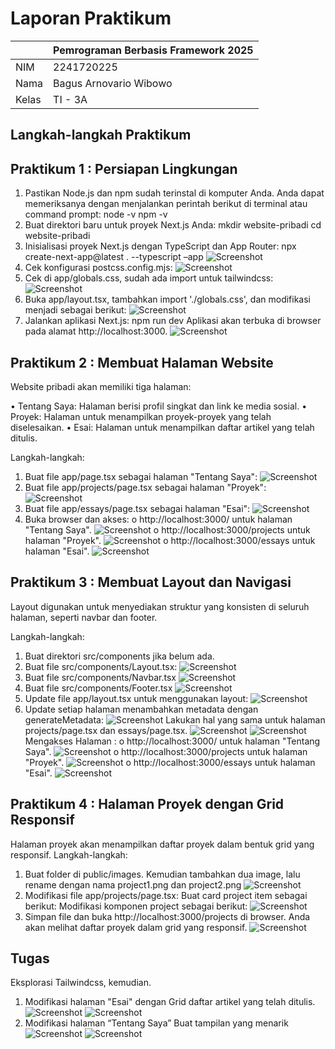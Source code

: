 # Laporan Praktikum

|       | Pemrograman Berbasis Framework 2025 |
| ----- | ----------------------------------- |
| NIM   | 2241720225                          |
| Nama  | Bagus Arnovario Wibowo              |
| Kelas | TI - 3A                             |

## Langkah-langkah Praktikum

## Praktikum 1 : Persiapan Lingkungan

1. Pastikan Node.js dan npm sudah terinstal di komputer Anda. Anda dapat memeriksanya dengan 
menjalankan perintah berikut di terminal atau command prompt: 
node -v 
npm -v 
2. Buat direktori baru untuk proyek Next.js Anda: 
mkdir website-pribadi 
cd website-pribadi 
3. Inisialisasi proyek Next.js dengan TypeScript dan App Router: 
npx create-next-app@latest . --typescript –app 
![Screenshot](assets-report/Praktikum1(1-3).png)
4. Cek konfigurasi postcss.config.mjs:
![Screenshot](assets-report/Praktikum1(4).png)
5. Cek di app/globals.css, sudah ada import untuk tailwindcss:
![Screenshot](assets-report/Praktikum1(5).png)
6. Buka app/layout.tsx, tambahkan import './globals.css', dan modifikasi menjadi sebagai berikut:
![Screenshot](assets-report/Praktikum1(6).png)
7. Jalankan aplikasi Next.js: 
    npm run dev 
Aplikasi akan terbuka di browser pada alamat http://localhost:3000.
![Screenshot](assets-report/Praktikum1(7).png)

## Praktikum 2 : Membuat Halaman Website

Website pribadi akan memiliki tiga halaman:

• Tentang Saya: Halaman berisi profil singkat dan link ke media sosial. 
• Proyek: Halaman untuk menampilkan proyek-proyek yang telah diselesaikan. 
• Esai: Halaman untuk menampilkan daftar artikel yang telah ditulis.

Langkah-langkah:

1. Buat file app/page.tsx sebagai halaman "Tentang Saya":
![Screenshot](assets-report/Praktikum2(1).png)
2. Buat file app/projects/page.tsx sebagai halaman "Proyek": 
![Screenshot](assets-report/Praktikum2(2).png)
3. Buat file app/essays/page.tsx sebagai halaman "Esai": 
![Screenshot](assets-report/Praktikum2(3).png)
4. Buka browser dan akses: 
o http://localhost:3000/ untuk halaman "Tentang Saya". 
![Screenshot](assets-report/Praktikum2(4).png)
o http://localhost:3000/projects untuk halaman "Proyek". 
![Screenshot](assets-report/Praktikum2(5).png)
o http://localhost:3000/essays untuk halaman "Esai".
![Screenshot](assets-report/Praktikum2(6).png)

## Praktikum 3 : Membuat Layout dan Navigasi

Layout digunakan untuk menyediakan struktur yang konsisten di seluruh halaman, seperti navbar dan 
footer.

Langkah-langkah:

1. Buat direktori src/components jika belum ada.
2. Buat file src/components/Layout.tsx: 
![Screenshot](assets-report/Praktikum3(1-2).png)
3. Buat file src/components/Navbar.tsx 
![Screenshot](assets-report/Praktikum3(3).png)
4. Buat file src/components/Footer.tsx
![Screenshot](assets-report/Praktikum3(4).png)
5. Update file app/layout.tsx untuk menggunakan layout: 
![Screenshot](assets-report/Praktikum3(5).png)
6. Update setiap halaman menambahkan metadata dengan generateMetadata: 
![Screenshot](assets-report/Praktikum3(6).png)
Lakukan hal yang sama untuk halaman projects/page.tsx dan essays/page.tsx.
![Screenshot](assets-report/Praktikum3(7).png)
![Screenshot](assets-report/Praktikum3(8).png)
Mengakses Halaman : 
o http://localhost:3000/ untuk halaman "Tentang Saya". 
![Screenshot](assets-report/Praktikum3(9).png)
o http://localhost:3000/projects untuk halaman "Proyek". 
![Screenshot](assets-report/Praktikum3(10).png)
o http://localhost:3000/essays untuk halaman "Esai".
![Screenshot](assets-report/Praktikum3(11).png)

## Praktikum 4 : Halaman Proyek dengan Grid Responsif

Halaman proyek akan menampilkan daftar proyek dalam bentuk grid yang responsif. 
Langkah-langkah: 
1. Buat folder di public/images. Kemudian tambahkan dua image, lalu rename dengan nama 
project1.png dan project2.png
![Screenshot](assets-report/Praktikum4(1).png)
2. Modifikasi file app/projects/page.tsx:
Buat card project item sebagai berikut:
Modifikasi komponen project sebagai berikut:
![Screenshot](assets-report/Praktikum4(2).png)
3. Simpan file dan buka http://localhost:3000/projects di browser. Anda akan melihat daftar proyek 
dalam grid yang responsif.
![Screenshot](assets-report/Praktikum4(3).png)

## Tugas 

Eksplorasi Tailwindcss, kemudian. 
1. Modifikasi halaman "Esai" dengan Grid daftar artikel yang telah ditulis.
![Screenshot](assets-report/Tugas1.png)
![Screenshot](assets-report/Tugas1(1).png)
2. Modifikasi halaman “Tentang Saya” Buat tampilan yang menarik
![Screenshot](assets-report/Tugas2.png)
![Screenshot](assets-report/Tugas2(1).png)